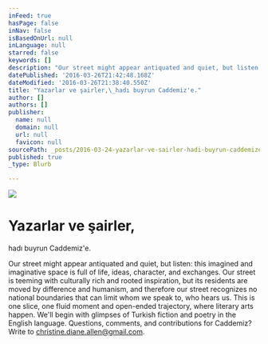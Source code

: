 ```yaml
---
inFeed: true
hasPage: false
inNav: false
isBasedOnUrl: null
inLanguage: null
starred: false
keywords: []
description: "Our street might appear antiquated and quiet, but listen: this imagined and imaginative space is full of life, ideas, character, and exchanges. Our street is teeming with culturally rich and rooted inspiration, but its residents are moved by difference and humanism, and therefore our street recognizes no national boundaries that can limit whom we speak to, who hears us. This is one slice, one fluid moment and open-ended trajectory, where literary arts happen. We'll begin with glimpses of Turkish fiction and poetry in the English language. Questions, comments, and contributions for Caddemiz? Write to christine.diane.allen@gmail.com."
datePublished: '2016-03-26T21:42:48.168Z'
dateModified: '2016-03-26T21:38:40.550Z'
title: "Yazarlar ve şairler,\_hadı buyrun Caddemiz'e."
author: []
authors: []
publisher:
  name: null
  domain: null
  url: null
  favicon: null
sourcePath: _posts/2016-03-24-yazarlar-ve-sairler-hadi-buyrun-caddemize.md
published: true
_type: Blurb

---
```

![](https://the-grid-user-content.s3-us-west-2.amazonaws.com/b077fd2e-9b07-422a-87aa-e752abdb545d.tif)

# Yazarlar ve şairler,   
hadı buyrun Caddemiz'e.

Our street might appear antiquated and quiet, but listen: this imagined and imaginative space is full of life, ideas, character, and exchanges. Our street is teeming with culturally rich and rooted inspiration, but its residents are moved by difference and humanism, and therefore our street recognizes no national boundaries that can limit whom we speak to, who hears us. This is one slice, one fluid moment and open-ended trajectory, where literary arts happen. We'll begin with glimpses of Turkish fiction and poetry in the English language. Questions, comments, and contributions for Caddemiz? Write to christine.diane.allen@gmail.com.